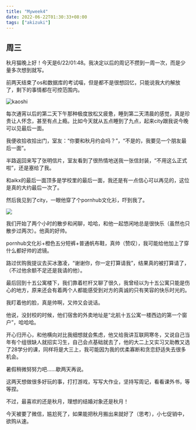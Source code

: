 ```yaml
---
title: "Myweek4"
date: 2022-06-22T01:30:33+08:00
tags: ["akizuki"]
---
```




## 周三

秋月猫晚上好！今天是6/22/01:48。我决定以后的周记不攒到一周一次，而是少量多次想到就写。



前两天结束了os和数据库的考试喵，但是都不是很想回忆，只能说我大约解放了，剩下的事情都在可控范围内。



![kaoshi](kaoshi.jpg)

每次通宵以后的第二天下午那种极度放松又疲惫，睡到第二天清晨的感觉，真是珍贵让人怀念，甚至有点上瘾。比如今天就从五点睡到了九点，起来city跟我说今晚可以见最后一面。

我便收拾收拾出门，室友：“你要和秋月约会吗？”，“不是的，我要见一个朋友最后一面”。

半路返回来写了张明信片，室友看到了很热情地送我一张信封装，“不用这么正式啦”，还是塞给了我。

和aikx的最后一面顶多是学校里的最后一面，我还是有一点信心可以再见的，这位是真的大约最后一次了。



然后我见到了city，一眼他穿了个pornhub文化衫，吓到我了。

![](pornhub.jpg)

我们开始了两个小时的散步和闲聊，哈哈，和他一起悠闲地总是很快乐（虽然也只散步过两次）。他真的好帅。

pornhub文化衫+橙色五分短裤+普通帆布鞋，真帅（赞叹），我可能给他加上了穿什么都好帅的滤镜。

路过优购我提议去买冰激凌，“谢谢你，你一定打算请我”，结果真的被打算请了，（不过他余额不足还是我请的他）。

最后回到十五公寓楼下，我们靠着栏杆又聊了很久，我曾经以为十五公寓只能是伤心的地方，原来还会有着两个人都能感受到对方的真诚的只有笑容的快乐时光的。

我盯着他的脸，真是帅啊，又帅又会说话。

他说，没封校的时候，他们宿舍的外卖地址是“北航十五公寓一楼西边的第一个窗户”，哈哈哈。

开心归开心，和他横向对比我细想就会焦虑，他又给我讲互联网寒冬，又说自己当年有个组很缺人就招实习生，自己会点基础就去了，他的大二上又实习又助教又选了28学分的课，同样将是大三上，我可能因为我的优柔寡断和贪恋舒适失去很多机会。

暑假稍微努努力吧......歇两天再说。

这两天想做很多好玩的事，打打游戏，写写大作业，坚持写周记，看看课外书，等等捏。



不过，最喜欢的还是秋月，理想的结婚对象还是秋月！

今天被要了微信，尴尬死了，如果能把秋月搬出来就好了（思考），小七促销中，欲购从速。




